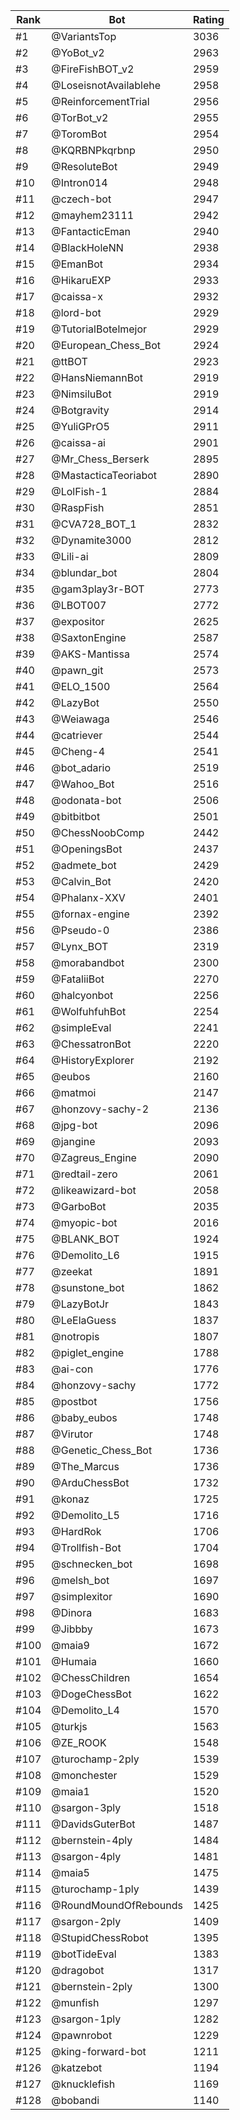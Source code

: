 Rank|Bot|Rating
---|---|---
#1|@VariantsTop|3036
#2|@YoBot_v2|2963
#3|@FireFishBOT_v2|2959
#4|@LoseisnotAvailablehe|2958
#5|@ReinforcementTrial|2956
#6|@TorBot_v2|2955
#7|@ToromBot|2954
#8|@KQRBNPkqrbnp|2950
#9|@ResoluteBot|2949
#10|@Intron014|2948
#11|@czech-bot|2947
#12|@mayhem23111|2942
#13|@FantacticEman|2940
#14|@BlackHoleNN|2938
#15|@EmanBot|2934
#16|@HikaruEXP|2933
#17|@caissa-x|2932
#18|@lord-bot|2929
#19|@TutorialBotelmejor|2929
#20|@European_Chess_Bot|2924
#21|@ttBOT|2923
#22|@HansNiemannBot|2919
#23|@NimsiluBot|2919
#24|@Botgravity|2914
#25|@YuliGPrO5|2911
#26|@caissa-ai|2901
#27|@Mr_Chess_Berserk|2895
#28|@MastacticaTeoriabot|2890
#29|@LolFish-1|2884
#30|@RaspFish|2851
#31|@CVA728_BOT_1|2832
#32|@Dynamite3000|2812
#33|@Lili-ai|2809
#34|@blundar_bot|2804
#35|@gam3play3r-BOT|2773
#36|@LBOT007|2772
#37|@expositor|2625
#38|@SaxtonEngine|2587
#39|@AKS-Mantissa|2574
#40|@pawn_git|2573
#41|@ELO_1500|2564
#42|@LazyBot|2550
#43|@Weiawaga|2546
#44|@catriever|2544
#45|@Cheng-4|2541
#46|@bot_adario|2519
#47|@Wahoo_Bot|2516
#48|@odonata-bot|2506
#49|@bitbitbot|2501
#50|@ChessNoobComp|2442
#51|@OpeningsBot|2437
#52|@admete_bot|2429
#53|@Calvin_Bot|2420
#54|@Phalanx-XXV|2401
#55|@fornax-engine|2392
#56|@Pseudo-0|2386
#57|@Lynx_BOT|2319
#58|@morabandbot|2300
#59|@FataliiBot|2270
#60|@halcyonbot|2256
#61|@WolfuhfuhBot|2254
#62|@simpleEval|2241
#63|@ChessatronBot|2220
#64|@HistoryExplorer|2192
#65|@eubos|2160
#66|@matmoi|2147
#67|@honzovy-sachy-2|2136
#68|@jpg-bot|2096
#69|@jangine|2093
#70|@Zagreus_Engine|2090
#71|@redtail-zero|2061
#72|@likeawizard-bot|2058
#73|@GarboBot|2035
#74|@myopic-bot|2016
#75|@BLANK_BOT|1924
#76|@Demolito_L6|1915
#77|@zeekat|1891
#78|@sunstone_bot|1862
#79|@LazyBotJr|1843
#80|@LeElaGuess|1837
#81|@notropis|1807
#82|@piglet_engine|1788
#83|@ai-con|1776
#84|@honzovy-sachy|1772
#85|@postbot|1756
#86|@baby_eubos|1748
#87|@Virutor|1748
#88|@Genetic_Chess_Bot|1736
#89|@The_Marcus|1736
#90|@ArduChessBot|1732
#91|@konaz|1725
#92|@Demolito_L5|1716
#93|@HardRok|1706
#94|@Trollfish-Bot|1704
#95|@schnecken_bot|1698
#96|@melsh_bot|1697
#97|@simplexitor|1690
#98|@Dinora|1683
#99|@Jibbby|1673
#100|@maia9|1672
#101|@Humaia|1660
#102|@ChessChildren|1654
#103|@DogeChessBot|1622
#104|@Demolito_L4|1570
#105|@turkjs|1563
#106|@ZE_ROOK|1548
#107|@turochamp-2ply|1539
#108|@monchester|1529
#109|@maia1|1520
#110|@sargon-3ply|1518
#111|@DavidsGuterBot|1487
#112|@bernstein-4ply|1484
#113|@sargon-4ply|1481
#114|@maia5|1475
#115|@turochamp-1ply|1439
#116|@RoundMoundOfRebounds|1425
#117|@sargon-2ply|1409
#118|@StupidChessRobot|1395
#119|@botTideEval|1383
#120|@dragobot|1317
#121|@bernstein-2ply|1300
#122|@munfish|1297
#123|@sargon-1ply|1282
#124|@pawnrobot|1229
#125|@king-forward-bot|1211
#126|@katzebot|1194
#127|@knucklefish|1169
#128|@bobandi|1140
